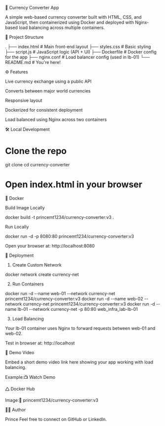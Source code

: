📎 Currency Converter App

A simple web-based currency converter built with HTML, CSS, and JavaScript, then containerized using Docker and deployed with Nginx-based load balancing across multiple containers.

📁 Project Structure

.
├── index.html         # Main front-end layout
├── styles.css         # Basic styling
├── script.js          # JavaScript logic (API + UI)
├── Dockerfile         # Docker config for the app
├── nginx.conf         # Load balancer config (used in lb-01)
└── README.md          # You're here!

⚙️ Features

Live currency exchange using a public API

Converts between major world currencies

Responsive layout

Dockerized for consistent deployment

Load balanced using Nginx across two containers

🛠️ Local Development

# Clone the repo
git clone <your-repo-url>
cd currency-converter

# Open index.html in your browser

🐳 Docker

Build Image Locally

docker build -t princemt1234/currency-converter:v3 .

Run Locally

docker run -d -p 8080:80 princemt1234/currency-converter:v3

Open your browser at: http://localhost:8080

🚢 Deployment

1. Create Custom Network

docker network create currency-net

2. Run Containers

docker run -d --name web-01 --network currency-net princemt1234/currency-converter:v3
docker run -d --name web-02 --network currency-net princemt1234/currency-converter:v3
docker run -d --name lb-01 --network currency-net -p 80:80 web_infra_lab-lb-01

3. Load Balancing

Your lb-01 container uses Nginx to forward requests between web-01 and web-02.

Test in browser at: http://localhost

🎥 Demo Video

Embed a short demo video link here showing your app working with load balancing.

Example:📺 Watch Demo

🛆 Docker Hub

Image:🔗 princemt1234/currency-converter:v3

🧑‍💻 Author

Prince Feel free to connect on GitHub or LinkedIn.
